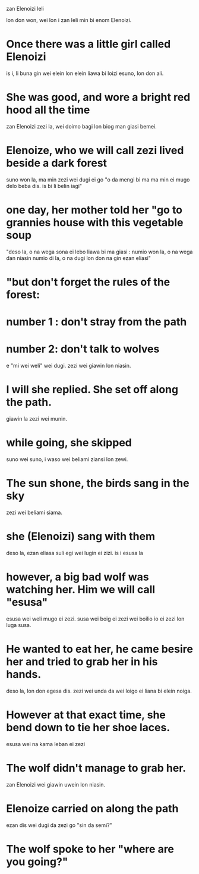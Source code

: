 zan Elenoizi leli

lon don won, wei lon i zan leli min bi enom Elenoizi.

# Once there was a little girl called Elenoizi

is i, li buna gin wei elein lon elein liawa bi loizi esuno, lon don ali.

# She was good, and wore a bright red hood all the time

zan Elenoizi zezi la, wei doimo bagi lon biog man giasi bemei.

# Elenoize, who we will call zezi lived beside a dark forest

suno won la, ma min zezi wei dugi ei go "o da mengi bi ma ma min ei mugo delo beba dis. is bi li belin iagi" 

# one day, her mother told her "go to grannies house with this vegetable soup

"deso la, o na wega sona ei lebo liawa bi ma giasi : 
numio won la, o na wega dan niasin
numio di la, o na dugi lon don na gin ezan eliasi"

# "but don't forget the rules of the forest:
# number 1 : don't stray from the path
# number 2: don't talk to wolves

e "mi wei weli" wei dugi. zezi wei giawin lon niasin.

# I will she replied. She set off along the path.

giawin la zezi wei munin.

# while going, she skipped


suno wei suno, i waso wei beliami ziansi lon zewi.

# The sun shone, the birds sang in the sky

zezi wei beliami siama.

# she (Elenoizi) sang with them

deso la, ezan eliasa suli egi wei lugin ei zizi. is i esusa la

# however, a big bad wolf was watching her. Him we will call "esusa"

esusa wei weli mugo ei zezi. susa wei boig ei zezi wei boilio io ei zezi lon luga susa.

# He wanted to eat her, he came besire her and tried to grab her in his hands.

deso la, lon don egesa dis. zezi wei unda da wei loigo ei liana bi elein noiga.

# However at that exact time, she bend down to tie her shoe laces.

esusa wei na kama leban ei zezi

# The wolf didn't manage to grab her.

zan Elenoizi wei giawin uwein lon niasin.

# Elenoize carried on along the path

ezan dis wei dugi da zezi go "sin da semi?"

# The wolf spoke to her "where are you going?"

